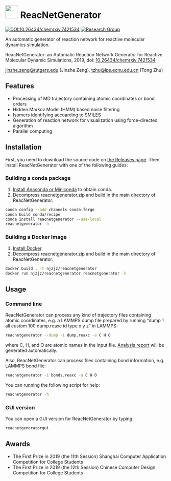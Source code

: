 # <img src=docs/.vuepress/public/reacnetgen.svg height=40/> ReacNetGenerator

[![DOI:10.26434/chemrxiv.7421534](https://zenodo.org/badge/DOI/10.26434/chemrxiv.7421534.svg)](https://doi.org/10.26434/chemrxiv.7421534)
[![Research Group](https://img.shields.io/website-up-down-green-red/http/computchem.cn.svg?label=Research%20Group)](https://computchem.cn)

An automatic generator of reaction network for reactive molecular dynamics
simulation.

ReacNetGenerator: an Automatic Reaction Network Generator for Reactive Molecular
Dynamic Simulations, 2019, doi:
[10.26434/chemrxiv.7421534](https://dx.doi.org/10.26434/chemrxiv.7421534)

jinzhe.zeng@rutgers.edu (Jinzhe Zeng), tzhu@lps.ecnu.edu.cn (Tong Zhu)

## Features

- Processing of MD trajectory containing atomic coordinates or bond orders
- Hidden Markov Model (HMM) based noise filtering
- Isomers identifying accoarding to SMILES
- Generation of reaction network for visualization using force-directed
  algorithm
- Parallel computing

## Installation

First, you need to download the source code on
[the Releases page](https://github.com/njzjz/reacnetgenerator/releases). Then
install ReacNetGenerator with one of the following guides:

### Building a conda package

1. [Install Anaconda or Miniconda](https://conda.io/projects/continuumio-conda/en/latest/user-guide/install/index.html)
   to obtain conda.
2. Decompress reacnetgenerator.zip and build in the main directory of
   ReacNetGenerator:

```bash
conda config --add channels conda-forge
conda build conda/recipe
conda install reacnetgenerator --use-local
reacnetgenerator -h
```

### Building a Docker Image

1. [Install Docker](https://docs.docker.com/install/).
2. Decompress reacnetgenerator.zip and build in the main directory of
   ReacNetGenerator:

```bash
docker build . -t njzjz/reacnetgenerator
docker run njzjz/reacnetgenerator reacnetgenerator -h
```

## Usage

### Command line

ReacNetGenerator can process any kind of trajectory files containing atomic
coordinates, e.g. a LAMMPS dump file prepared by running “dump 1 all custom 100
dump.reaxc id type x y z” in LAMMPS:

```bash
reacnetgenerator --dump -i dump.reaxc -a C H O
```

where C, H, and O are atomic names in the input file.
[Analysis report](https://reacnetgenerator.njzjz.win/report.html?jdata=https%3A%2F%2Fgist.githubusercontent.com%2Fnjzjz%2Fe9a4b42ceb7d2c3c7ada189f38708bf3%2Fraw%2F83d01b9ab1780b0ad2d1e7f934e61fa113cb0f9f%2Fmethane.json)
will be generated automatically.

Also, ReacNetGenerator can process files containing bond information, e.g.
LAMMPS bond file:

```bash
reacnetgenerator -i bonds.reaxc -a C H O
```

You can running the following script for help:

```bash
reacnetgenerator -h
```

### GUI version

You can open a GUI version for ReacNetGenerator by typing:

```bash
reacnetgeneratorgui
```

## Awards

- The First Prize in 2019 (the 11th Session) Shanghai Computer Application
  Competition for College Students
- The First Prize in 2019 (the 12th Session) Chinese Computer Design Competition
  for College Students
